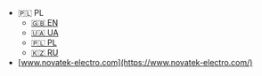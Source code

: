 <!-- _navbar.md -->

-   🇵🇱 PL
    -   [🇬🇧 EN](/en/)
    -   [🇺🇦 UA](/ua/)
    -   [🇵🇱 PL](/pl/)
    -   [🇰🇿 RU](/ru/)
-   [www.novatek-electro.com](https://www.novatek-electro.com/)
